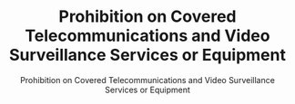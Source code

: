 ---
layout: resources-landing
title: "Prohibition on Covered Telecommunications and Video Surveillance Services or Equipment"
subtitle: "Prohibition on Covered Telecommunications and Video Surveillance Services or Equipment"
doc-link: ../assets/files/Sec.889-of-2019-NDAA_FAQ_20201124.pdf
filters: federal-financial-assistance coffa uniform-guidance-2-cfr-200 guidance omb 2019
fiscal_year: 2019
---